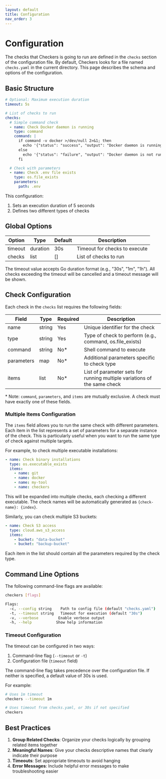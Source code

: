 ```yaml
---
layout: default
title: Configuration
nav_order: 3
---
```


# Configuration

The checks that Checkers is going to run are defined in the `checks` section of
the configuration file. By default, Checkers looks for a file named
`checks.yaml` in the current directory. This page describes the schema and
options of the configuration.

## Basic Structure

```yaml
# Optional: Maximum execution duration
timeout: 5s

# List of checks to run
checks:
  # Simple command check
  - name: Check Docker daemon is running
    type: command
    command: |
      if command -v docker >/dev/null 2>&1; then
        echo '{"status": "success", "output": "Docker daemon is running"}'
      else
        echo '{"status": "failure", "output": "Docker daemon is not running"}'
      fi

  # Check with parameters
  - name: Check .env file exists
    type: os.file_exists
    parameters:
      path: .env
```

This configuration:

1. Sets an execution duration of 5 seconds
2. Defines two different types of checks

## Global Options

| Option  | Type     | Default | Description                   |
| ------- | -------- | ------- | ----------------------------- |
| timeout | duration | 30s     | Timeout for checks to execute |
| checks  | list     | []      | List of checks to run         |

The timeout value accepts Go duration format (e.g., "30s", "1m", "1h"). All
checks exceeding the timeout will be cancelled and a timeout message will be
shown.

## Check Configuration

Each check in the `checks` list requires the following fields:

| Field      | Type   | Required         | Description                                                              |
| ---------- | ------ | ---------------- | ------------------------------------------------------------------------ |
| name       | string | Yes              | Unique identifier for the check                                          |
| type       | string | Yes              | Type of check to perform (e.g., command, os.file_exists)                 |
| command    | string | No\*             | Shell command to execute                                                 |
| parameters | map    | No\*             | Additional parameters specific to check type                             |
| items      | list   | No\*             | List of parameter sets for running multiple variations of the same check |

\* Note: `command`, `parameters`, and `items` are mutually exclusive. A check must have exactly one of these fields.

### Multiple Items Configuration

The `items` field allows you to run the same check with different parameters.
Each item in the list represents a set of parameters for a separate instance of
the check. This is particularly useful when you want to run the same type of
check against multiple targets.

For example, to check multiple executable installations:

```yaml
- name: Check binary installations
  type: os.executable_exists
  items:
    - name: git
    - name: docker
    - name: my-tool
    - name: checkers
```

This will be expanded into multiple checks, each checking a different
executable. The check names will be automatically generated as `{check-name}:
{index}`.

Similarly, you can check multiple S3 buckets:

```yaml
- name: Check S3 access
  type: cloud.aws_s3_access
  items:
    - bucket: "data-bucket"
    - bucket: "backup-bucket"
```

Each item in the list should contain all the parameters required by the check type.

## Command Line Options

The following command-line flags are available:

```bash
checkers [flags]

Flags:
  -c, --config string    Path to config file (default "checks.yaml")
  -t, --timeout string   Timeout for execution (default "30s")
  -v, --verbose         Enable verbose output
  -h, --help           Show help information
```

### Timeout Configuration

The timeout can be configured in two ways:

1. Command-line flag (`--timeout` or `-t`)
2. Configuration file (`timeout` field)

The command-line flag takes precedence over the configuration file. If neither is specified, a default value of 30s is used.

For example:

```bash
# Uses 1m timeout
checkers --timeout 1m

# Uses timeout from checks.yaml, or 30s if not specified
checkers
```

## Best Practices

1. **Group Related Checks**: Organize your checks logically by grouping related items together
2. **Meaningful Names**: Give your checks descriptive names that clearly indicate their purpose
3. **Timeouts**: Set appropriate timeouts to avoid hanging
4. **Error Messages**: Include helpful error messages to make troubleshooting easier
